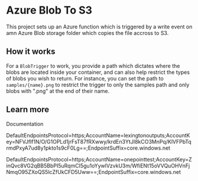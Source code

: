 # Azure Blob To S3

This project sets up an Azure function which is triggered by a write event on amn Azure Blob storage folder which copies the file accross to S3.

## How it works

For a `BlobTrigger` to work, you provide a path which dictates where the blobs are located inside your container, and can also help restrict the types of blobs you wish to return. For instance, you can set the path to `samples/{name}.png` to restrict the trigger to only the samples path and only blobs with ".png" at the end of their name.

## Learn more

<TODO> Documentation

DefaultEndpointsProtocol=https;AccountName=lexingtonoutputs;AccountKey=NFVJflf1N/O/G1OPLd1jrFsT87fRXwwy/krdEn3YtJI8kCO3MnPq/KlVFPbTqrmdPxyA7ud8y1pkto1s9cF0Lg==;EndpointSuffix=core.windows.net

DefaultEndpointsProtocol=https;AccountName=onepointtest;AccountKey=ZinQvc8VG2qBB5BbPI5uRqmCI5gu1oYywlVzvkU3m/WfiENt15oVVQuOHVnFjNmqO95ZXoQS5lcZfUkCFD5Uww==;EndpointSuffix=core.windows.net